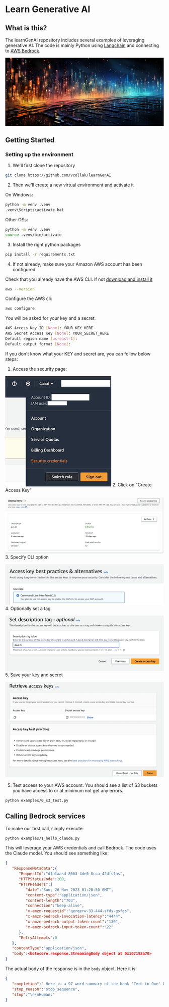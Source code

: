 # Learn Generative AI

## What is this?
The learnGenAI repository includes several examples of leveraging generative AI. The code is mainly Python using [Langchain](https://www.langchain.com/) and connecting to [AWS Bedrock](https://aws.amazon.com/bedrock/).

![Generative AI Image](images/project_image.png)


## Getting Started

### Setting up the environment
1. We'll first clone the repository
```bash
git clone https://github.com/vcollak/learnGenAI

```

2. Then we'll create a new virtual environment and activate it

On Windows:
```bash
python -m venv .venv
.venv\Scripts\activate.bat
```

Other OSs:
```bash
python -m venv .venv
source .venv/bin/activate
```

3. Install the right python packages
```bash
pip install -r requirements.txt
```

4. If not already, make sure your Amazon AWS account has been configured

Check that you already have the AWS CLI. If not [download and install it](https://docs.aws.amazon.com/cli/latest/userguide/install-cliv2.html)

```bash
aws --version
```

Configure the AWS cli:
```bash
aws configure
```

You will be asked for your key and a secret:
```bash
AWS Access Key ID [None]: YOUR_KEY_HERE
AWS Secret Access Key [None]: YOUR_SECRET_HERE
Default region name [us-east-1]:
Default output format [None]:
```

If you don't know what your KEY and secret are, you can follow below steps:

1. Access the security page:

![security page](images/aws_1.png)
2. Click on "Create Access Key"

![security page](images/aws_2.png)
3. Specify CLI option

![security page](images/aws_3.png)
4. Optionally set a tag

![security page](images/aws_4.png)
5. Save your key and secret

![security page](images/aws_5.png)


5. Test access to your AWS account. You should see a list of S3 buckets you have access to or at minimum not get any errors.
```bash
python examples/0_s3_test.py
```

## Calling Bedrock services
To make our first call, simply execute:
```bash
python examples/1_hello_claude.py
```

This will leverage your AWS credentials and call Bedrock. The code uses the Claude model. You should see something like:

```json
{
   "ResponseMetadata":{
      "RequestId":"dfafaasd-8663-4de0-8cca-42dfsfas",
      "HTTPStatusCode":200,
      "HTTPHeaders":{
         "date":"Sun, 26 Nov 2023 01:20:50 GMT",
         "content-type":"application/json",
         "content-length":"703",
         "connection":"keep-alive",
         "x-amzn-requestid":"qerqerw-33-444-sfds-gsfgs",
         "x-amzn-bedrock-invocation-latency":"4444",
         "x-amzn-bedrock-output-token-count":"130",
         "x-amzn-bedrock-input-token-count":"22"
      },
      "RetryAttempts":0
   },
   "contentType":"application/json",
   "body":<botocore.response.StreamingBody object at 0x107192a70>
}
```

The actual body of the response is in the `body` object. Here it is:

```json
{
   "completion":" Here is a 97 word summary of the book 'Zero to One' by Peter Thiel:\n\nThe book argues that true innovation comes from doing something completely new, not just iterating on what already exists. It encourages thinking from first principles and developing unique insights. The book advises founders to focus on creating monopolies by starting small but with a large vision. It suggests finding secrets - problems hidden in plain sight that you can solve in a proprietary way. Overall, the book makes the case that going from zero to one - true innovation - creates enormous value, whereas going from one to n - incrementalism - does not.",
   "stop_reason":"stop_sequence",
   "stop":"\n\nHuman:"
}
```







